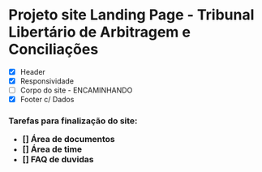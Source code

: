 # Projeto site Landing Page - Tribunal Libertário de Arbitragem e Conciliações

- [x] Header 
- [x] Responsividade
- [ ] Corpo do site - ENCAMINHANDO
- [x] Footer c/ Dados 

<h3>Tarefas para finalização do site:

- [] Área de documentos
- [] Área de time
- [] FAQ de duvidas

</h3>